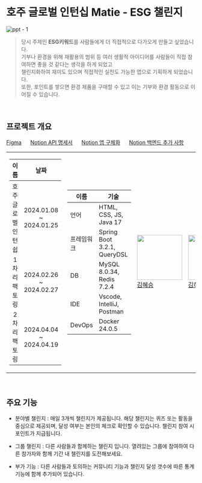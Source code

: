# 호주 글로벌 인턴십 Matie - ESG 챌린지

  ![ppt - 1](https://github.com/hyeseung12/Matie-Backend/assets/121646949/16612360-7e5b-43bc-8a59-6b2770d6316f)

> 당시 주제인 **ESG키워드**를 사람들에게 더 직접적으로 다가오게 만들고 싶었습니다. <br>
 기부나 환경을 위해 재활용의 범위 등 여러 생활적 아이디어를 사람들이 직접 참여하면 좋을 것 같다는 생각을 하게 되었고 <br>
 챌린지화하여 재미도 있으며 직접적인 실천도 가능한 앱으로 기획하게 되었습니다. <br>
 또한, 포인트를 쌓으면 환경 제품을 구매할 수 있고 이는 기부와 환경 활동으로 이어질 수 있습니다.<br>

<br>

## 프로젝트 개요

[Figma](https://www.figma.com/file/Ae0WTZwG3DCwzDGkPZBMfM/MELPOLY-ESG-app-MATIE?type=design&node-id=309%3A1064&mode=design&t=H52zHqcnKB5zKjFd-1) &nbsp;&nbsp;&nbsp;&nbsp;
[Notion API 명세서](https://pastoral-grip-d4d.notion.site/API-Docs-4f8c0eae5a5f4d9cb0d03e40b3ccfbdc?pvs=4) &nbsp;&nbsp;&nbsp;&nbsp; 
[Notion 앱 구체화](https://pastoral-grip-d4d.notion.site/Matie-8de8c517fbcb41e09ed302dd96905f76?pvs=4) &nbsp;&nbsp;&nbsp;&nbsp;
[Notion 백엔드 추가 사항](https://pastoral-grip-d4d.notion.site/da151cfda515402988275381549eebcf?pvs=4)

<table align="center">
<tr>
  <td>
      
  | 이름 | 날짜 |
  | :---: | :---: |
  | 호주 글로벌 인턴쉽 | 2024.01.08 ~ 2024.01.25 |
  | 1차 리팩토링 | 2024.02.26 ~ 2024.02.27 |
  | 2차 리팩토링 | 2024.04.04 ~ 2024.04.19 | 
  </td>
  <td> 
    
  | 이름 | 기술 |
  | -- | -- |
  | 언어 | HTML, CSS, JS, Java 17 |
  | 프레임워크 | Spring Boot 3.2.1, QueryDSL |
  | DB | MySQL 8.0.34, Redis 7.2.4 |
  | IDE | Vscode, IntelliJ, Postman |
  | DevOps | Docker 24.0.5 |
  
  </td>

   <td><img src="https://github.com/hyeseung12.png" width="120px"/><br/><a href="https://github.com/hyeseung12">김혜승</a></td>
    <td><img src="https://github.com/rlagkdms.png" width="120px"/><br/><a href="https://github.com/rlagkdms">김하은</a></td>
</tr>
</table>

<br>

## 주요 기능

- 분야별 챌린지 : 매일 3개씩 챌린지가 제공됩니다. 해당 챌린지는 퀴즈 또는 활동을 중심으로 제공되며, 달성 여부는 본인의 체크로 확인할 수 있습니다. 챌린지 참여 시 포인트가 지급됩니다.

- 그룹 챌린지 : 다른 사람들과 함께하는 챌린지 입니다. 열려있는 그룹에 참여하여 다른 참가자와 함께 기간 내 챌린지를 도전해보세요.

- 부가 기능 : 다른 사람들과 토의하는 커뮤니티 기능과 챌린지 달성 갯수에 따른 통계 기능에 함께 추가되어 있습니다.
